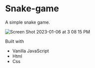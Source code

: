 # Snake-game

A simple snake game.

![Screen Shot 2023-01-06 at 3 08 15 PM](https://user-images.githubusercontent.com/91219199/211091309-3f370419-1032-4232-9809-bee496f99d24.png)

Built with
- Vanilla JavaScript
- Html
- Css

